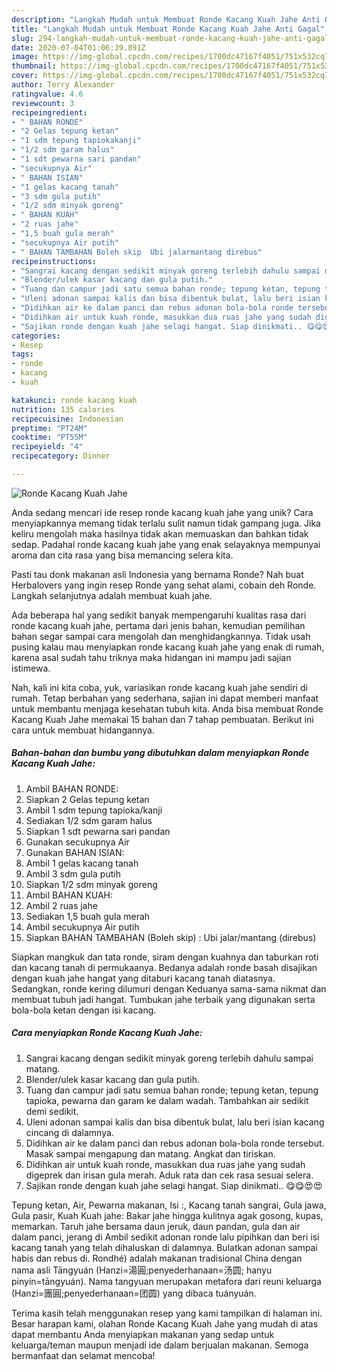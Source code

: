 ```yaml
---
description: "Langkah Mudah untuk Membuat Ronde Kacang Kuah Jahe Anti Gagal"
title: "Langkah Mudah untuk Membuat Ronde Kacang Kuah Jahe Anti Gagal"
slug: 294-langkah-mudah-untuk-membuat-ronde-kacang-kuah-jahe-anti-gagal
date: 2020-07-04T01:06:39.891Z
image: https://img-global.cpcdn.com/recipes/1700dc47167f4051/751x532cq70/ronde-kacang-kuah-jahe-foto-resep-utama.jpg
thumbnail: https://img-global.cpcdn.com/recipes/1700dc47167f4051/751x532cq70/ronde-kacang-kuah-jahe-foto-resep-utama.jpg
cover: https://img-global.cpcdn.com/recipes/1700dc47167f4051/751x532cq70/ronde-kacang-kuah-jahe-foto-resep-utama.jpg
author: Terry Alexander
ratingvalue: 4.6
reviewcount: 3
recipeingredient:
- " BAHAN RONDE"
- "2 Gelas tepung ketan"
- "1 sdm tepung tapiokakanji"
- "1/2 sdm garam halus"
- "1 sdt pewarna sari pandan"
- "secukupnya Air"
- " BAHAN ISIAN"
- "1 gelas kacang tanah"
- "3 sdm gula putih"
- "1/2 sdm minyak goreng"
- " BAHAN KUAH"
- "2 ruas jahe"
- "1,5 buah gula merah"
- "secukupnya Air putih"
- " BAHAN TAMBAHAN Boleh skip  Ubi jalarmantang direbus"
recipeinstructions:
- "Sangrai kacang dengan sedikit minyak goreng terlebih dahulu sampai matang."
- "Blender/ulek kasar kacang dan gula putih."
- "Tuang dan campur jadi satu semua bahan ronde; tepung ketan, tepung tapioka, pewarna dan garam ke dalam wadah. Tambahkan air sedikit demi sedikit."
- "Uleni adonan sampai kalis dan bisa dibentuk bulat, lalu beri isian kacang cincang di dalamnya."
- "Didihkan air ke dalam panci dan rebus adonan bola-bola ronde tersebut. Masak sampai mengapung dan matang. Angkat dan tiriskan."
- "Didihkan air untuk kuah ronde, masukkan dua ruas jahe yang sudah digeprek dan irisan gula merah. Aduk rata dan cek rasa sesuai selera."
- "Sajikan ronde dengan kuah jahe selagi hangat. Siap dinikmati.. 😋😋😍😍"
categories:
- Resep
tags:
- ronde
- kacang
- kuah

katakunci: ronde kacang kuah 
nutrition: 135 calories
recipecuisine: Indonesian
preptime: "PT24M"
cooktime: "PT55M"
recipeyield: "4"
recipecategory: Dinner

---
```



![Ronde Kacang Kuah Jahe](https://img-global.cpcdn.com/recipes/1700dc47167f4051/751x532cq70/ronde-kacang-kuah-jahe-foto-resep-utama.jpg)

Anda sedang mencari ide resep ronde kacang kuah jahe yang unik? Cara menyiapkannya memang tidak terlalu sulit namun tidak gampang juga. Jika keliru mengolah maka hasilnya tidak akan memuaskan dan bahkan tidak sedap. Padahal ronde kacang kuah jahe yang enak selayaknya mempunyai aroma dan cita rasa yang bisa memancing selera kita.

Pasti tau donk makanan asli Indonesia yang bernama Ronde? Nah buat Herbalovers yang ingin resep Ronde yang sehat alami, cobain deh Ronde. Langkah selanjutnya adalah membuat kuah jahe.

Ada beberapa hal yang sedikit banyak mempengaruhi kualitas rasa dari ronde kacang kuah jahe, pertama dari jenis bahan, kemudian pemilihan bahan segar sampai cara mengolah dan menghidangkannya. Tidak usah pusing kalau mau menyiapkan ronde kacang kuah jahe yang enak di rumah, karena asal sudah tahu triknya maka hidangan ini mampu jadi sajian istimewa.


Nah, kali ini kita coba, yuk, variasikan ronde kacang kuah jahe sendiri di rumah. Tetap berbahan yang sederhana, sajian ini dapat memberi manfaat untuk membantu menjaga kesehatan tubuh kita. Anda bisa membuat Ronde Kacang Kuah Jahe memakai 15 bahan dan 7 tahap pembuatan. Berikut ini cara untuk membuat hidangannya.

<!--inarticleads1-->

##### Bahan-bahan dan bumbu yang dibutuhkan dalam menyiapkan Ronde Kacang Kuah Jahe:

1. Ambil  BAHAN RONDE:
1. Siapkan 2 Gelas tepung ketan
1. Ambil 1 sdm tepung tapioka/kanji
1. Sediakan 1/2 sdm garam halus
1. Siapkan 1 sdt pewarna sari pandan
1. Gunakan secukupnya Air
1. Gunakan  BAHAN ISIAN:
1. Ambil 1 gelas kacang tanah
1. Ambil 3 sdm gula putih
1. Siapkan 1/2 sdm minyak goreng
1. Ambil  BAHAN KUAH:
1. Ambil 2 ruas jahe
1. Sediakan 1,5 buah gula merah
1. Ambil secukupnya Air putih
1. Siapkan  BAHAN TAMBAHAN (Boleh skip) : Ubi jalar/mantang (direbus)


Siapkan mangkuk dan tata ronde, siram dengan kuahnya dan taburkan roti dan kacang tanah di permukaanya. Bedanya adalah ronde basah disajikan dengan kuah jahe hangat yang ditaburi kacang tanah diatasnya. Sedangkan, ronde kering dilumuri dengan Keduanya sama-sama nikmat dan membuat tubuh jadi hangat. Tumbukan jahe terbaik yang digunakan serta bola-bola ketan dengan isi kacang. 

<!--inarticleads2-->

##### Cara menyiapkan Ronde Kacang Kuah Jahe:

1. Sangrai kacang dengan sedikit minyak goreng terlebih dahulu sampai matang.
1. Blender/ulek kasar kacang dan gula putih.
1. Tuang dan campur jadi satu semua bahan ronde; tepung ketan, tepung tapioka, pewarna dan garam ke dalam wadah. Tambahkan air sedikit demi sedikit.
1. Uleni adonan sampai kalis dan bisa dibentuk bulat, lalu beri isian kacang cincang di dalamnya.
1. Didihkan air ke dalam panci dan rebus adonan bola-bola ronde tersebut. Masak sampai mengapung dan matang. Angkat dan tiriskan.
1. Didihkan air untuk kuah ronde, masukkan dua ruas jahe yang sudah digeprek dan irisan gula merah. Aduk rata dan cek rasa sesuai selera.
1. Sajikan ronde dengan kuah jahe selagi hangat. Siap dinikmati.. 😋😋😍😍


Tepung ketan, Air, Pewarna makanan, Isi :, Kacang tanah sangrai, Gula jawa, Gula pasir, Kuah  Kuah jahe: Bakar jahe hingga kulitnya agak gosong, kupas, memarkan. Taruh jahe bersama daun jeruk, daun pandan, gula dan air dalam panci, jerang di Ambil sedikit adonan ronde lalu pipihkan dan beri isi kacang tanah yang telah dihaluskan di dalamnya. Bulatkan adonan sampai habis dan rebus di. Rondhé) adalah makanan tradisional China dengan nama asli Tāngyuán (Hanzi=湯圓;penyederhanaan=汤圆; hanyu pinyin=tāngyuán). Nama tangyuan merupakan metafora dari reuni keluarga (Hanzi=團圓;penyederhanaan=团圆) yang dibaca tuányuán. 

Terima kasih telah menggunakan resep yang kami tampilkan di halaman ini. Besar harapan kami, olahan Ronde Kacang Kuah Jahe yang mudah di atas dapat membantu Anda menyiapkan makanan yang sedap untuk keluarga/teman maupun menjadi ide dalam berjualan makanan. Semoga bermanfaat dan selamat mencoba!
